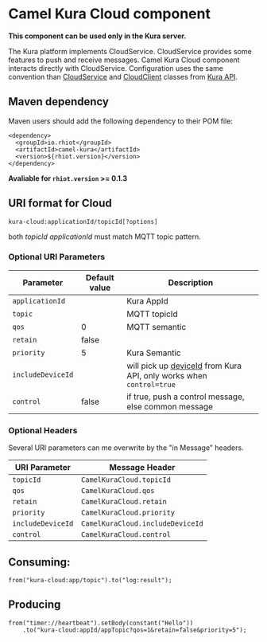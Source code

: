 # Camel Kura Cloud component

**This component can be used only in the Kura server.**

The Kura platform implements CloudService. CloudService provides some features to push and receive messages. Camel Kura Cloud component interacts directly with CloudService.
Configuration uses the same convention than [CloudService](http://download.eclipse.org/kura/releases/1.3.0/docs/apidocs/org/eclipse/kura/cloud/CloudService.html) and [CloudClient](http://download.eclipse.org/kura/releases/1.3.0/docs/apidocs/org/eclipse/kura/cloud/CloudClient.html) classes from [Kura API](http://download.eclipse.org/kura/releases/1.3.0/docs/apidocs/).

## Maven dependency

Maven users should add the following dependency to their POM file:

    <dependency>
      <groupId>io.rhiot</groupId>
      <artifactId>camel-kura</artifactId>
      <version>${rhiot.version}</version>
    </dependency>

**Avaliable for `rhiot.version` >= 0.1.3**


## URI format for Cloud

    kura-cloud:applicationId/topicId[?options]

both *topicId* *applicationId* must match MQTT topic  pattern.


### Optional URI Parameters

| Parameter        | Default value             | Description                 |
|------------------|---------------------------|-----------------------------|
| `applicationId`          |                           | Kura AppId                  |
| `topic`        |                           | MQTT topicId                |
| `qos`            |0                          | MQTT semantic               |
| `retain`         |false                      |                             |
| `priority`       |5                          | Kura Semantic                           |
| `includeDeviceId`|                           | will pick up [deviceId](http://download.eclipse.org/kura/releases/1.3.0/docs/apidocs/org/eclipse/kura/system/SystemService.html#getSerialNumber%28%29) from Kura API, only works when `control=true` |
| `control`        | false                          |  if true, push a control message, else common message                  |


### Optional Headers

Several URI parameters can me overwrite by the "in Message" headers.

| URI Parameter    | Message Header                 | 
|------------------|--------------------------------|
| `topicId`        |`CamelKuraCloud.topicId`        |
| `qos`            |`CamelKuraCloud.qos`            |
| `retain`         |`CamelKuraCloud.retain`         |
| `priority`       |`CamelKuraCloud.priority`       |
| `includeDeviceId`|`CamelKuraCloud.includeDeviceId`|
| `control`        |`CamelKuraCloud.control`        |

## Consuming:

    from("kura-cloud:app/topic").to("log:result");

## Producing

    from("timer://heartbeat").setBody(constant("Hello"))
        .to("kura-cloud:appId/appTopic?qos=1&retain=false&priority=5"); 
